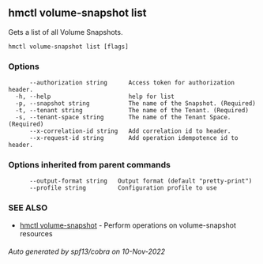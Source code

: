 ## hmctl volume-snapshot list

Gets a list of all Volume Snapshots.

```
hmctl volume-snapshot list [flags]
```

### Options

```
      --authorization string      Access token for authorization header.
  -h, --help                      help for list
  -p, --snapshot string           The name of the Snapshot. (Required)
  -t, --tenant string             The name of the Tenant. (Required)
  -s, --tenant-space string       The name of the Tenant Space. (Required)
      --x-correlation-id string   Add correlation id to header.
      --x-request-id string       Add operation idempotence id to header.
```

### Options inherited from parent commands

```
      --output-format string   Output format (default "pretty-print")
      --profile string         Configuration profile to use
```

### SEE ALSO

* [hmctl volume-snapshot](hmctl_volume-snapshot.md)	 - Perform operations on volume-snapshot resources

###### Auto generated by spf13/cobra on 10-Nov-2022
